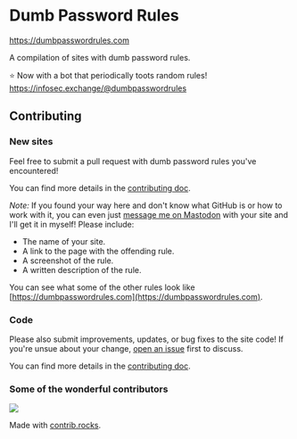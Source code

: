 # Dumb Password Rules

https://dumbpasswordrules.com

A compilation of sites with dumb password rules.

⭐️ Now with a bot that periodically toots random rules! https://infosec.exchange/@dumbpasswordrules

## Contributing

### New sites

Feel free to submit a pull request with dumb password rules you've encountered!

You can find more details in the [contributing doc](CONTRIBUTING.md).

_Note:_ If you found your way here and don't know what GitHub is or how to work with it, you can even just [message me on Mastodon](https://fosstodon.org/@duffn) with your site and I'll get it in myself! Please include:

- The name of your site.
- A link to the page with the offending rule.
- A screenshot of the rule.
- A written description of the rule.

You can see what some of the other rules look like [https://dumbpasswordrules.com](https://dumbpasswordrules.com).

### Code

Please also submit improvements, updates, or bug fixes to the site code! If you're unsue about your change, [open an issue](https://github.com/duffn/dumb-password-rules/issues?q=is%3Aissue+is%3Aopen+sort%3Aupdated-desc) first to discuss.

You can find more details in the [contributing doc](CONTRIBUTING.md).

### Some of the wonderful contributors

<a href="https://github.com/duffn/dumb-password-rules/graphs/contributors">
  <img src="https://contrib.rocks/image?repo=duffn/dumb-password-rules" />
</a>

Made with [contrib.rocks](https://contrib.rocks).
